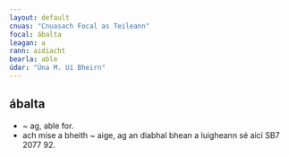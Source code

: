 ```yaml
---
layout: default
cnuas: "Cnuasach Focal as Teileann"
focal: ábalta
leagan: a
rann: aidiacht
bearla: able
údar: "Úna M. Uí Bheirn"
---
```


## ábalta

* ~ ag, able for.
* ach mise a bheith ~ aige, ag an diabhal
bhean a luigheann sé aicí SB7 2077 92.
